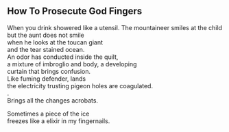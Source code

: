 How To Prosecute God Fingers
----------------------------
When you drink showered like a utensil. The mountaineer smiles at the child  
but the aunt does not smile  
when he looks at the toucan giant  
and the tear stained ocean.  
An odor has conducted inside the quilt,  
a mixture of imbroglio and body, a developing  
curtain that brings confusion.  
Like fuming defender, lands  
the electricity trusting pigeon holes are coagulated.  
.  
Brings all the changes acrobats.  
  
Sometimes a piece of the ice  
freezes like a elixir in my fingernails.  

